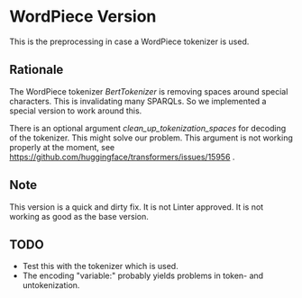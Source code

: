 # WordPiece Version
This is the preprocessing in case a WordPiece tokenizer is used.

## Rationale
The WordPiece tokenizer *BertTokenizer* is removing spaces around special characters. This is invalidating many 
SPARQLs. So we implemented a special version to work around this.

There is an optional argument *clean_up_tokenization_spaces* for decoding of the tokenizer. This might solve our 
problem. This argument is not working properly at the moment, see 
https://github.com/huggingface/transformers/issues/15956 .

## Note
This version is a quick and dirty fix. It is not Linter approved. It is not working as good as the base version.

## TODO
- Test this with the tokenizer which is used.
- The encoding "variable:" probably yields problems in token- and untokenization.